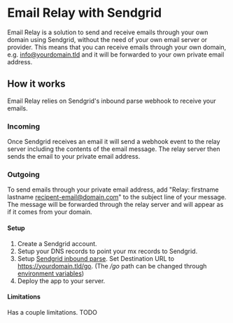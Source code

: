 # Email Relay with Sendgrid

Email Relay is a solution to send and receive emails through your own domain using Sendgrid, without the need of your own email server or provider. This means that you can receive emails through your own domain, e.g. info@yourdomain.tld and it will be forwarded to your own private email address.

## How it works

Email Relay relies on Sendgrid's inbound parse webhook to receive your emails. 

### Incoming

Once Sendgrid receives an email it will send a webhook event to the relay server including the contents of the email message. The relay server then sends the email to your private email address.

### Outgoing

To send emails through your private email address, add "Relay: firstname lastname <recipent-email@domain.com>" to the subject line of your message. The message will be forwarded through the relay server and will appear as if it comes from your domain.

#### Setup

1. Create a Sendgrid account.
2. Setup your DNS records to point your mx records to Sendgrid.
3. Setup [Sendgrid inbound parse](https://sendgrid.com/docs/for-developers/parsing-email/setting-up-the-inbound-parse-webhook/). Set Destination URL to https://yourdomain.tld/go. (The */go* path can be changed through [environment variables](#environment-variables))
4. Deploy the app to your server.

#### Limitations

Has a couple limitations. TODO


